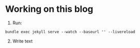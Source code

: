 # Working on this blog

1. Run:

```
bundle exec jekyll serve --watch --baseurl '' --livereload
```

2. Write text
